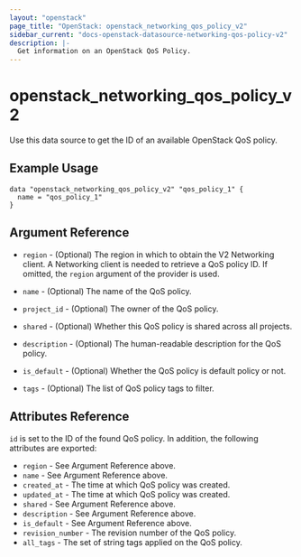 ```yaml
---
layout: "openstack"
page_title: "OpenStack: openstack_networking_qos_policy_v2"
sidebar_current: "docs-openstack-datasource-networking-qos-policy-v2"
description: |-
  Get information on an OpenStack QoS Policy.
---
```


# openstack\_networking\_qos\_policy\_v2

Use this data source to get the ID of an available OpenStack QoS policy.

## Example Usage

```hcl
data "openstack_networking_qos_policy_v2" "qos_policy_1" {
  name = "qos_policy_1"
}
```

## Argument Reference

* `region` - (Optional) The region in which to obtain the V2 Networking client.
    A Networking client is needed to retrieve a QoS policy ID. If omitted, the
    `region` argument of the provider is used.

* `name` - (Optional) The name of the QoS policy.

* `project_id` - (Optional) The owner of the QoS policy.

* `shared` - (Optional) Whether this QoS policy is shared across all projects.

* `description` - (Optional) The human-readable description for the QoS policy.

* `is_default` - (Optional) Whether the QoS policy is default policy or not.

* `tags` - (Optional) The list of QoS policy tags to filter.

## Attributes Reference

`id` is set to the ID of the found QoS policy. In addition, the following attributes
are exported:

* `region` - See Argument Reference above.
* `name` - See Argument Reference above.
* `created_at` -  The time at which QoS policy was created.
* `updated_at` - The time at which QoS policy was created.
* `shared` - See Argument Reference above.
* `description` - See Argument Reference above.
* `is_default` - See Argument Reference above.
* `revision_number` - The revision number of the QoS policy.
* `all_tags` - The set of string tags applied on the QoS policy.
